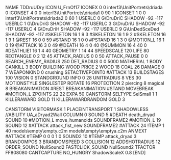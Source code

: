 NAME 			TDDruUDry
ICON 			U_FrnOf17
ICONEX 0 0 interf3\UnitPortrets\driada 0
ICONSET 4 0 0 interf3\UnitPortrets\driada1 0 90 1
ICONSET 1 0 0 interf3\UnitPortrets\driada2 0 60 1
USERLC 			0 G\DruDriC SHADOW -92 -117
USERLC 			1 G\DruDriG SHADOW -92 -117
USERLC 			3 G\DruDriU SHADOW -92 -117
USERLC 			4 G\DruDriH SHADOW -92 -117
USERLC 			9 G\UnDedSceDed SHADOW -92 -117
#SKELETON               16 1 9 3
#SKELETON               16 1 9 2
#SKELETON               16 1 9 1
@REST      		16 0 0 59
#STAND     		16 1 0 0
#PSTAND    		16 1 3 0
@MOTION_L  		16 1 0 19
@ATTACK    		16 3 0 49
@DEATH     		16 4 0 40
@SUMMON			16 4 40 0
#DEATHLIE1 		16 1 4 40
GEOMETRY   		1 14 44
SPEEDSCALE 120
LIFE       		80
RECTANGLE 		0 2 12 45
ATTACK_RADIUS 		0 0 50
ATTACK_PAUSE 		0 0
SEARCH_ENEMY_RADIUS 	250
DET_RADIUS 		0 0 5000
MATHERIAL 		1 BODY
CANKILL 3 BODY BUILDING WOOD
PRICE 			2 WOOD 18 COAL 26
DAMAGE     		0 7
WEAPONKIND 		0 crushing
SETACTIVEPOINT0 	#ATTACK 13 
BUILDSTAGES 		100
VISION 			0
STANDGROUND
INFO 			0 28
UNITRADIUS 		8
VES 			30
MOTIONSTYLE 		SINGLESTEP
ROTATE 			16
PROTECTION 		2 piercing 8 magical 8
BREAKANIMATION 		#REST
BREAKANIMATION 		#STAND
MOVEBREAK 		#MOTION_L
ZPOINTS 22 22
EXPA 50
CANSTORM
SELTYPE SelSmall 1 1
KILLERAWARD             GOLD 11
KILLERAWARDRANDOM       GOLD 3

CANSTORM
VISITORMASK 1
PLACEINTRANSPORT 1
SHADOWLESS
//ABILITY UA_aDryad2Wall
COLUMN 0
SOUND 5 #DEATH death_dryad
SOUND 10 #MOTION_L move_humanoids
SOUNDFRAME2 #MOTION_L 19
SOUND 12 #ATTACK attack_fist_new
SOUNDFRAME2 #ATTACK 24
!TEMP  1 40 models\empty\empty.c2m models\empty\emptya.c2m
ANMEXT #ATTACK #TEMP 0 0 0 1 0
SOUND2 10 #TEMP attack_dryad 3
BRANDOMPOS 3
BRANDOMSPEED 3
COLLISION 12
ADDSHOTRADIUS 12
ORDER_SOUND NullSound2
FASTCLICK_SOUND NullSound2
TFACTOR FF808080
CANTCAPTURE
NO_HUNGRY
ShadowScaleX 0.8
[END]
